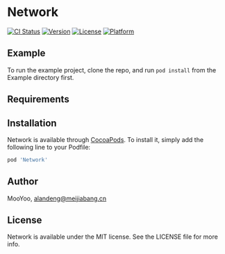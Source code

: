 # Network

[![CI Status](http://img.shields.io/travis/MooYoo/Network.svg?style=flat)](https://travis-ci.org/MooYoo/Network)
[![Version](https://img.shields.io/cocoapods/v/Network.svg?style=flat)](http://cocoapods.org/pods/Network)
[![License](https://img.shields.io/cocoapods/l/Network.svg?style=flat)](http://cocoapods.org/pods/Network)
[![Platform](https://img.shields.io/cocoapods/p/Network.svg?style=flat)](http://cocoapods.org/pods/Network)

## Example

To run the example project, clone the repo, and run `pod install` from the Example directory first.

## Requirements

## Installation

Network is available through [CocoaPods](http://cocoapods.org). To install
it, simply add the following line to your Podfile:

```ruby
pod 'Network'
```

## Author

MooYoo, alandeng@meijiabang.cn

## License

Network is available under the MIT license. See the LICENSE file for more info.
